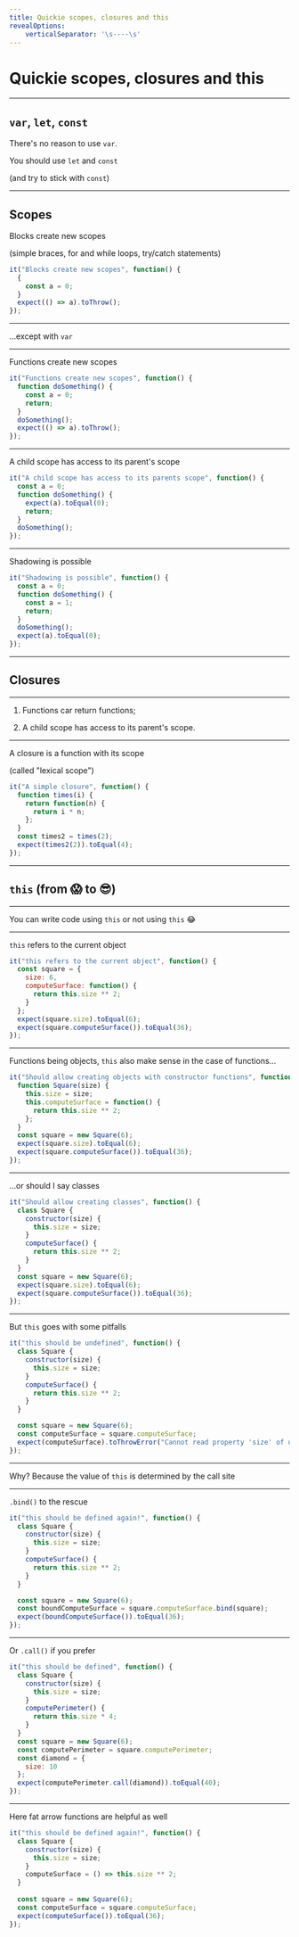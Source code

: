 ```yaml
---
title: Quickie scopes, closures and this
revealOptions:
	verticalSeparator: '\s----\s'
---
```


# Quickie scopes, closures and this

---

## `var`, `let`, `const`

There's no reason to use `var`.

You should use `let` and `const`

(and try to stick with `const`)

---

## Scopes

Blocks create new scopes

(simple braces, for and while loops, try/catch statements)

```javascript
it("Blocks create new scopes", function() {
  {
    const a = 0;
  }
  expect(() => a).toThrow();
});
```

----

...except with `var`

----

Functions create new scopes

```javascript
it("Functions create new scopes", function() {
  function doSomething() {
    const a = 0;
    return;
  }
  doSomething();
  expect(() => a).toThrow();
});
```

----

A child scope has access to its parent's scope

```javascript
it("A child scope has access to its parents scope", function() {
  const a = 0;
  function doSomething() {
    expect(a).toEqual(0);
    return;
  }
  doSomething();
});
```

----

Shadowing is possible

```javascript
it("Shadowing is possible", function() {
  const a = 0;
  function doSomething() {
    const a = 1;
    return;
  }
  doSomething();
  expect(a).toEqual(0);
});
```

---

## Closures

----

1. Functions car return functions;

2. A child scope has access to its parent's scope.

----

A closure is a function with its scope

(called "lexical scope")

```javascript
it("A simple closure", function() {
  function times(i) {
    return function(n) {
      return i * n;
    };
  }
  const times2 = times(2);
  expect(times2(2)).toEqual(4);
});
```

---

## `this` (from 😱 to 😎)

----

You can write code using `this` or not using `this` 😂

----

`this` refers to the current object

```javascript
it("this refers to the current object", function() {
  const square = {
    size: 6,
    computeSurface: function() {
      return this.size ** 2;
    }
  };
  expect(square.size).toEqual(6);
  expect(square.computeSurface()).toEqual(36);
});
```

----

Functions being objects, `this` also make sense in the case of functions...

```javascript
it("Should allow creating objects with constructor functions", function() {
  function Square(size) {
    this.size = size;
    this.computeSurface = function() {
      return this.size ** 2;
    };
  }
  const square = new Square(6);
  expect(square.size).toEqual(6);
  expect(square.computeSurface()).toEqual(36);
});
```

----

...or should I say classes

```javascript
it("Should allow creating classes", function() {
  class Square {
    constructor(size) {
      this.size = size;
    }
    computeSurface() {
      return this.size ** 2;
    }
  }
  const square = new Square(6);
  expect(square.size).toEqual(6);
  expect(square.computeSurface()).toEqual(36);
});
```

----

But `this` goes with some pitfalls

```javascript
it("this should be undefined", function() {
  class Square {
    constructor(size) {
      this.size = size;
    }
    computeSurface() {
      return this.size ** 2;
    }
  }

  const square = new Square(6);
  const computeSurface = square.computeSurface;
  expect(computeSurface).toThrowError("Cannot read property 'size' of undefined");
});
```

----

Why? Because the value of `this` is determined by the call site

----

`.bind()` to the rescue

```javascript
it("this should be defined again!", function() {
  class Square {
    constructor(size) {
      this.size = size;
    }
    computeSurface() {
      return this.size ** 2;
    }
  }

  const square = new Square(6);
  const boundComputeSurface = square.computeSurface.bind(square);
  expect(boundComputeSurface()).toEqual(36);
});
```

----

Or `.call()` if you prefer

```javascript
it("this should be defined", function() {
  class Square {
    constructor(size) {
      this.size = size;
    }
    computePerimeter() {
      return this.size * 4;
    }
  }
  const square = new Square(6);
  const computePerimeter = square.computePerimeter;
  const diamond = {
    size: 10
  };
  expect(computePerimeter.call(diamond)).toEqual(40);
});
```

----

Here fat arrow functions are helpful as well

```javascript
it("this should be defined again!", function() {
  class Square {
    constructor(size) {
      this.size = size;
    }
    computeSurface = () => this.size ** 2;
  }
  
  const square = new Square(6);
  const computeSurface = square.computeSurface;
  expect(computeSurface()).toEqual(36);
});
```
